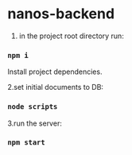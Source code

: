 # nanos-backend

1. in the project root directory run:

### `npm i`

Install project dependencies.

2.set initial documents to DB:

### `node scripts`

3.run the server:

### `npm start`

